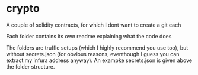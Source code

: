 # crypto
A couple of solidity contracts, for which I dont want to create a git each

Each folder contains its own readme explaining what the code does


The folders are truffle setups (which I highly recommend you use too), but without secrets.json (for obvious reasons, eventhough I guess you can extract my infura address anyway). An exampke secrets.json is given above the folder structure.


